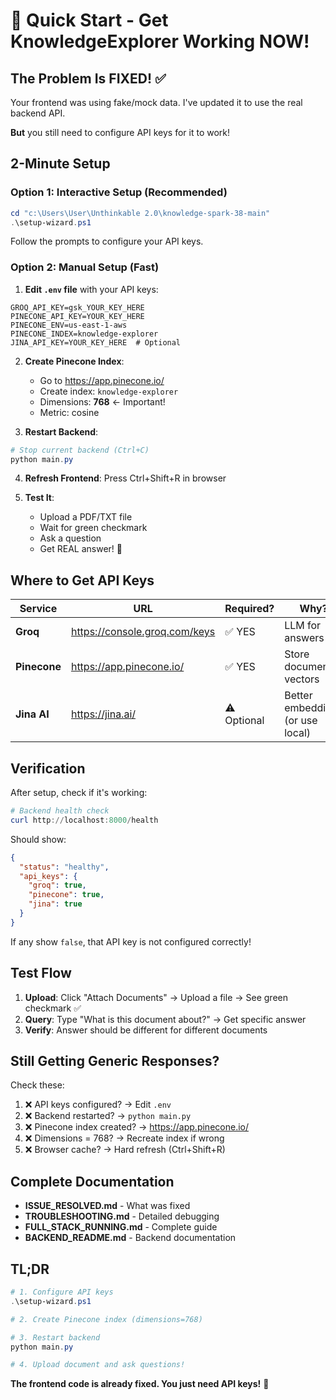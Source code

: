 # 🚀 Quick Start - Get KnowledgeExplorer Working NOW!

## The Problem Is FIXED! ✅

Your frontend was using fake/mock data. I've updated it to use the real backend API.

**But** you still need to configure API keys for it to work!

## 2-Minute Setup

### Option 1: Interactive Setup (Recommended)

```powershell
cd "c:\Users\User\Unthinkable 2.0\knowledge-spark-38-main"
.\setup-wizard.ps1
```

Follow the prompts to configure your API keys.

### Option 2: Manual Setup (Fast)

1. **Edit `.env` file** with your API keys:

```env
GROQ_API_KEY=gsk_YOUR_KEY_HERE
PINECONE_API_KEY=YOUR_KEY_HERE
PINECONE_ENV=us-east-1-aws
PINECONE_INDEX=knowledge-explorer
JINA_API_KEY=YOUR_KEY_HERE  # Optional
```

2. **Create Pinecone Index**:
   - Go to https://app.pinecone.io/
   - Create index: `knowledge-explorer`
   - Dimensions: **768** ← Important!
   - Metric: cosine

3. **Restart Backend**:

```powershell
# Stop current backend (Ctrl+C)
python main.py
```

4. **Refresh Frontend**: Press Ctrl+Shift+R in browser

5. **Test It**:
   - Upload a PDF/TXT file
   - Wait for green checkmark
   - Ask a question
   - Get REAL answer! 🎉

## Where to Get API Keys

| Service | URL | Required? | Why? |
|---------|-----|-----------|------|
| **Groq** | https://console.groq.com/keys | ✅ YES | LLM for answers |
| **Pinecone** | https://app.pinecone.io/ | ✅ YES | Store document vectors |
| **Jina AI** | https://jina.ai/ | ⚠️ Optional | Better embeddings (or use local) |

## Verification

After setup, check if it's working:

```powershell
# Backend health check
curl http://localhost:8000/health
```

Should show:
```json
{
  "status": "healthy",
  "api_keys": {
    "groq": true,
    "pinecone": true,
    "jina": true
  }
}
```

If any show `false`, that API key is not configured correctly!

## Test Flow

1. **Upload**: Click "Attach Documents" → Upload a file → See green checkmark ✅
2. **Query**: Type "What is this document about?" → Get specific answer
3. **Verify**: Answer should be different for different documents

## Still Getting Generic Responses?

Check these:

1. ❌ API keys configured? → Edit `.env`
2. ❌ Backend restarted? → `python main.py`
3. ❌ Pinecone index created? → https://app.pinecone.io/
4. ❌ Dimensions = 768? → Recreate index if wrong
5. ❌ Browser cache? → Hard refresh (Ctrl+Shift+R)

## Complete Documentation

- **ISSUE_RESOLVED.md** - What was fixed
- **TROUBLESHOOTING.md** - Detailed debugging
- **FULL_STACK_RUNNING.md** - Complete guide
- **BACKEND_README.md** - Backend documentation

## TL;DR

```powershell
# 1. Configure API keys
.\setup-wizard.ps1

# 2. Create Pinecone index (dimensions=768)

# 3. Restart backend
python main.py

# 4. Upload document and ask questions!
```

**The frontend code is already fixed. You just need API keys!** 🔑
